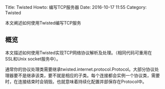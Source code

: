 Title: Twisted Howto: 编写TCP服务器
Date: 2016-10-17 11:55
Category: Twisted

本文阐述如何使用Twisted编写TCP服务

## 概览

本文描述如何使用Twisted实现TCP网络协议解析及处理。（相同代码可重用在SSL和Unix socket服务中）。

通常你的协议处理类需要继承twisted.internet.protocol.Protocol。大部分协议处理器要不是继承该类，要不就是相应的子类。每个连接都会实例一个协议类，需要时，在连接结束时会销毁。也就意味着持续化配置并部保存在Protocol中。

